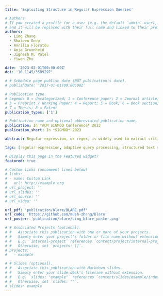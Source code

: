 ```yaml
---
title: 'Exploiting Structure in Regular Expression Queries'

# Authors
# If you created a profile for a user (e.g. the default `admin` user), write the username (folder name) here
# and it will be replaced with their full name and linked to their profile.
authors:
  - Ling Zhang
  - Shaleen Deep
  - Avrilia Floratou
  - Anja Gruenheid
  - Jignesh M. Patel
  - Yiwen Zhu

date: '2023-02-01T00:00:00Z'
doi: '10.1145/3589297'

# # Schedule page publish date (NOT publication's date).
# publishDate: '2017-01-01T00:00:00Z'

# Publication type.
# Legend: 0 = Uncategorized; 1 = Conference paper; 2 = Journal article;
# 3 = Preprint / Working Paper; 4 = Report; 5 = Book; 6 = Book section;
# 7 = Thesis; 8 = Patent
publication_types: ['1']

# Publication name and optional abbreviated publication name.
publication: In *ACM SIGMOD Conference* 2023
publication_short: In *SIGMOD* 2023

abstract: Regular expression, or regex, is widely used to extract critical information from a large corpus of formatted text by finding patterns of interest. In tasks like log processing, the speed of regex matching is crucial. Data scientists and developers regularly use regex libraries that implement optimized regular expression matching using modern automata theory. However, computing state transitions in the underlying regex evaluation engine can be inefficient when a regex query contains a multitude of string literals. This inefficiency is further exasperated when analyzing large data volumes. This paper presents BLARE, Blazingly Fast Regular Expression, a regular expression matching framework that is inspired by the mechanisms that are used in database engines, which use a declarative framework to explore multiple equivalent execution plans, all of which produce the correct final result. Similarly, BLARE decomposes a regex into multiple regex and string components and then creates evaluation strategies in which the components can be evaluated in an order that is not strictly a left-to-right translation of the input regex query. Rather than using a cost-based optimization approach, BLARE uses an adaptive runtime strategy based on a multi-armed bandit approach to find an efficient execution plan. BLARE is also modular and can be built on top of any existing regex library. We implemented BLARE on four commonly used regex libraries, RE2, PCRE2, Boost Regex, and ICU Regex, and evaluated it using two production workloads and one open-source workload. BLARE was 1.6x to 3.7x faster than RE2 and 3.4x to 7.9x faster than Boost Regex. PCRE2 did not finish on one of the workloads, but on the remaining two workloads, BLARE improved the performance of PCRE2 by 3.1x to over 100x. For the open-source dataset, BLARE provided a speed up of 61.7x for ICU Regex. BLARE code is publicly available at https://github.com/mush-zhang/Blare.

tags: [regular expression, adaptive query processing, structured text search, database query processing]

# Display this page in the Featured widget?
featured: true

# Custom links (uncomment lines below)
# links:
# - name: Custom Link
#   url: http://example.org
# url_project: ''
# url_slides: ''
# url_source: ''
# url_video: ''

url_pdf: 'publication/blare/BLARE.pdf'
url_code: 'https://github.com/mush-zhang/Blare'
url_poster: 'publication/blare/Ling_blare_poster.png'

# # Associated Projects (optional).
# #   Associate this publication with one or more of your projects.
# #   Simply enter your project's folder or file name without extension.
# #   E.g. `internal-project` references `content/project/internal-project/index.md`.
# #   Otherwise, set `projects: []`.
# projects:
#   - example

# # Slides (optional).
# #   Associate this publication with Markdown slides.
# #   Simply enter your slide deck's filename without extension.
# #   E.g. `slides: "example"` references `content/slides/example/index.md`.
# #   Otherwise, set `slides: ""`.
# slides: example
---
```

